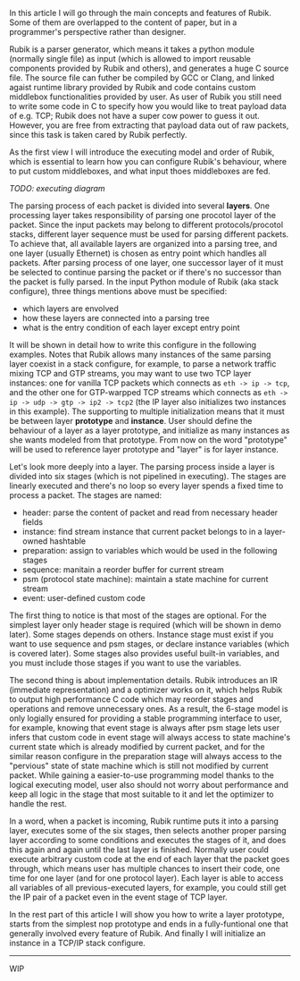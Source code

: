 In this article I will go through the main concepts and features of Rubik. Some of them are overlapped to the content of paper, but in a programmer's perspective rather than designer.

Rubik is a parser generator, which means it takes a python module (normally single file) as input (which is allowed to import reusable components provided by Rubik and others), and generates a huge C source file. The source file can futher be compiled by GCC or Clang, and linked agaist runtime library provided by Rubik and code contains custom middlebox functionalities provided by user. As user of Rubik you still need to write some code in C to specify how you would like to treat payload data of e.g. TCP; Rubik does not have a super cow power to guess it out. However, you are free from extracting that payload data out of raw packets, since this task is taken cared by Rubik perfectly.

As the first view I will introduce the executing model and order of Rubik, which is essential to learn how you can configure Rubik's behaviour, where to put custom middleboxes, and what input thoes middleboxes are fed.

*TODO: executing diagram*

The parsing process of each packet is divided into several **layers**. One processing layer takes responsibility of parsing one procotol layer of the packet. Since the input packets may belong to different protocols/procotol stacks, different layer sequence must be used for parsing different packets. To achieve that, all available layers are organized into a parsing tree, and one layer (usually Ethernet) is chosen as entry point which handles all packets. After parsing process of one layer, one successor layer of it must be selected to continue parsing the packet or if there's no successor than the packet is fully parsed. In the input Python module of Rubik (aka stack configure), three things mentions above must be specified:
* which layers are envolved
* how these layers are connected into a parsing tree
* what is the entry condition of each layer except entry point

It will be shown in detail how to write this configure in the following examples. Notes that Rubik allows many instances of the same parsing layer coexist in a stack configure, for example, to parse a network traffic mixing TCP and GTP streams, you may want to use two TCP layer instances: one for vanilla TCP packets which connects as `eth -> ip -> tcp`, and the other one for GTP-warpped TCP streams which connects as `eth -> ip -> udp -> gtp -> ip2 -> tcp2` (the IP layer also initializes two instances in this example). The supporting to multiple initialization means that it must be between layer **prototype** and **instance**. User should define the behaviour of a layer as a layer prototype, and initialize as many instances as she wants modeled from that prototype. From now on the word "prototype" will be used to reference layer prototype and "layer" is for layer instance.

Let's look more deeply into a layer. The parsing process inside a layer is divided into six stages (which is not pipelined in executing). The stages are linearly executed and there's no loop so every layer spends a fixed time to process a packet. The stages are named:
* header: parse the content of packet and read from necessary header fields
* instance: find stream instance that current packet belongs to in a layer-owned hashtable
* preparation: assign to variables which would be used in the following stages
* sequence: manitain a reorder buffer for current stream
* psm (protocol state machine): maintain a state machine for current stream
* event: user-defined custom code

The first thing to notice is that most of the stages are optional. For the simplest layer only header stage is required (which will be shown in demo later). Some stages depends on others. Instance stage must exist if you want to use sequence and psm stages, or declare instance variables (which is covered later). Some stages also provides useful built-in variables, and you must include those stages if you want to use the variables.

The second thing is about implementation details. Rubik introduces an IR (immediate representation) and a optimizer works on it, which helps Rubik to output high performance C code which may reorder stages and operations and remove unnecessary ones. As a result, the 6-stage model is only logially ensured for providing a stable programming interface to user, for example, knowing that event stage is always after psm stage lets user infers that custom code in event stage will always access to state machine's current state which is already modified by current packet, and for the similar reason configure in the preparation stage will always access to the "pervious" state of state machine which is still not modified by current packet. While gaining a easier-to-use programming model thanks to the logical executing model, user also should not worry about performance and keep all logic in the stage that most suitable to it and let the optimizer to handle the rest.

In a word, when a packet is incoming, Rubik runtime puts it into a parsing layer, executes some of the six stages, then selects another proper parsing layer according to some conditions and executes the stages of it, and does this again and again until the last layer is finished. Normally user could execute arbitrary custom code at the end of each layer that the packet goes through, which means user has multiple chances to insert their code, one time for one layer (and for one protocol layer). Each layer is able to access all variables of all previous-executed layers, for example, you could still get the IP pair of a packet even in the event stage of TCP layer.

In the rest part of this article I will show you how to write a layer prototype, starts from the simplest nop prototype and ends in a fully-funtional one that generally involved every feature of Rubik. And finally I will initialize an instance in a TCP/IP stack configure.

----

WIP